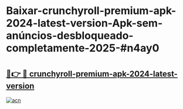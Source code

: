 # Baixar-crunchyroll-premium-apk-2024-latest-version-Apk-sem-anúncios-desbloqueado-completamente-2025-#n4ay0

# <h2><a href="https://ainizakaria.my?title=crunchyroll-premium-apk-2024-latest-version&ref=24M">🔗👉 🔴 crunchyroll-premium-apk-2024-latest-version</a></h2>

[![acn](https://github.com/user-attachments/assets/0f9c940e-d8b0-45ae-aac7-cd30a18b3e1c)](https://ainizakaria.my?title=crunchyroll-premium-apk-2024-latest-version&ref=24M)

